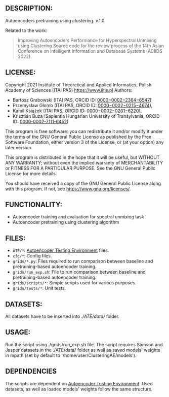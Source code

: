 ## DESCRIPTION:
Autoencoders pretraining using clustering.
v.1.0

Related to the work:
> Improving Autoencoders Performance for Hyperspectral Unmixing using Clustering
> Source code for the review process of the 14th Asian Conference on Intelligent Information and Database Systems (ACIIDS 2022).

## LICENSE:
Copyright 2021 Institute of Theoretical and Applied Informatics,
Polish Academy of Sciences (ITAI PAS) <https://www.iitis.pl>
Authors:
- Bartosz Grabowski (ITAI PAS, ORCID ID: [0000−0002−2364−6547](https://orcid.org/0000-0002-2364-6547))
- Przemysław Głomb (ITAI PAS, ORCID ID: [0000−0002−0215−4674](https://orcid.org/0000-0002-0215-4674)),
- Kamil Książek (ITAI PAS, ORCID ID: [0000−0002−0201−6220](https://orcid.org/0000-0002-0201-6220)),
- Krisztián Buza (Sapientia Hungarian University of Transylvania, ORCID ID: [0000-0002-7111-6452](https://orcid.org/0000-0002-7111-6452))

This program is free software: you can redistribute it and/or modify
it under the terms of the GNU General Public License as published by
the Free Software Foundation, either version 3 of the License, or
(at your option) any later version.

This program is distributed in the hope that it will be useful,
but WITHOUT ANY WARRANTY; without even the implied warranty of
MERCHANTABILITY or FITNESS FOR A PARTICULAR PURPOSE. See the
GNU General Public License for more details.

You should have received a copy of the GNU General Public License
along with this program. If not, see <https://www.gnu.org/licenses/>.

## FUNCTIONALITY:
- Autoencoder training and evaluation for spectral unmixing task
- Autoencoder pretraining using clustering algorithm

## FILES:
- `ATE/*`: [Autoencoder Testing Environment](https://github.com/iitis/AutoencoderTestingEnvironment) files.
- `cfg/*`: Config files.
- `grids/*.py`: Files required to run comparison between baseline and pretraining-based autoencoder training.
- `grids/run_exp.sh`: File to run comparison between baseline and pretraining-based autoencoder training.
- `grids/scripts/*`: Simple scripts used for various purposes.
- `grids/tests/*`: Unit tests.

## DATASETS:
All datasets have to be inserted into <em>./ATE/data/</em> folder.

## USAGE:
Run the script using ./grids/run_exp.sh file.
The script requires Samson and Jasper datasets in the ./ATE/data/ folder as well as saved models' weights in mpath (set by default to '/home/user/ClusteringAE/models').

## DEPENDENCIES
The scripts are dependent on [Autoencoder Testing Environment](https://github.com/iitis/AutoencoderTestingEnvironment). Used datasets, as well as loaded models' weights follow the same structure.
